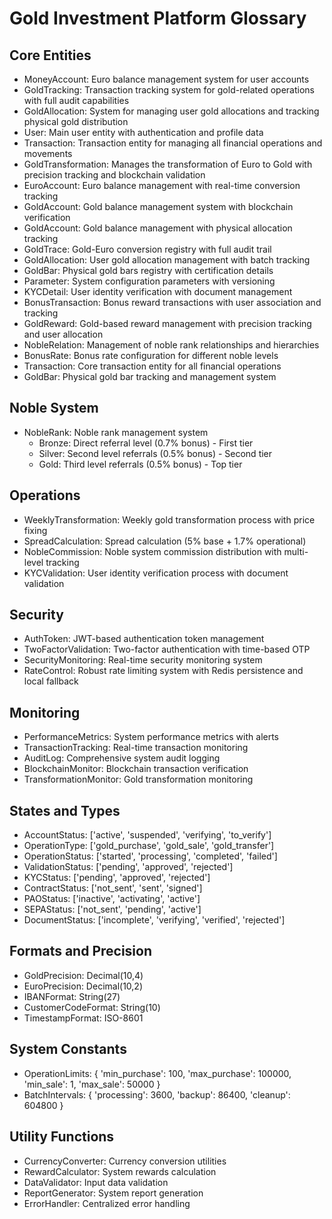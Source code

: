 # Gold Investment Platform Glossary

## Core Entities
- MoneyAccount: Euro balance management system for user accounts
- GoldTracking: Transaction tracking system for gold-related operations with full audit capabilities
- GoldAllocation: System for managing user gold allocations and tracking physical gold distribution
- User: Main user entity with authentication and profile data
- Transaction: Transaction entity for managing all financial operations and movements
- GoldTransformation: Manages the transformation of Euro to Gold with precision tracking and blockchain validation
- EuroAccount: Euro balance management with real-time conversion tracking
- GoldAccount: Gold balance management system with blockchain verification
- GoldAccount: Gold balance management with physical allocation tracking
- GoldTrace: Gold-Euro conversion registry with full audit trail
- GoldAllocation: User gold allocation management with batch tracking
- GoldBar: Physical gold bars registry with certification details
- Parameter: System configuration parameters with versioning
- KYCDetail: User identity verification with document management
- BonusTransaction: Bonus reward transactions with user association and tracking
- GoldReward: Gold-based reward management with precision tracking and user allocation
- NobleRelation: Management of noble rank relationships and hierarchies
- BonusRate: Bonus rate configuration for different noble levels
- Transaction: Core transaction entity for all financial operations
- GoldBar: Physical gold bar tracking and management system

## Noble System
- NobleRank: Noble rank management system
  - Bronze: Direct referral level (0.7% bonus) - First tier
  - Silver: Second level referrals (0.5% bonus) - Second tier
  - Gold: Third level referrals (0.5% bonus) - Top tier

## Operations
- WeeklyTransformation: Weekly gold transformation process with price fixing
- SpreadCalculation: Spread calculation (5% base + 1.7% operational)
- NobleCommission: Noble system commission distribution with multi-level tracking
- KYCValidation: User identity verification process with document validation

## Security
- AuthToken: JWT-based authentication token management
- TwoFactorValidation: Two-factor authentication with time-based OTP
- SecurityMonitoring: Real-time security monitoring system
- RateControl: Robust rate limiting system with Redis persistence and local fallback

## Monitoring
- PerformanceMetrics: System performance metrics with alerts
- TransactionTracking: Real-time transaction monitoring
- AuditLog: Comprehensive system audit logging
- BlockchainMonitor: Blockchain transaction verification
- TransformationMonitor: Gold transformation monitoring

## States and Types
- AccountStatus: ['active', 'suspended', 'verifying', 'to_verify']
- OperationType: ['gold_purchase', 'gold_sale', 'gold_transfer']
- OperationStatus: ['started', 'processing', 'completed', 'failed']
- ValidationStatus: ['pending', 'approved', 'rejected']
- KYCStatus: ['pending', 'approved', 'rejected']
- ContractStatus: ['not_sent', 'sent', 'signed']
- PAOStatus: ['inactive', 'activating', 'active']
- SEPAStatus: ['not_sent', 'pending', 'active']
- DocumentStatus: ['incomplete', 'verifying', 'verified', 'rejected']

## Formats and Precision
- GoldPrecision: Decimal(10,4)
- EuroPrecision: Decimal(10,2)
- IBANFormat: String(27)
- CustomerCodeFormat: String(10)
- TimestampFormat: ISO-8601

## System Constants
- OperationLimits: {
    'min_purchase': 100,
    'max_purchase': 100000,
    'min_sale': 1,
    'max_sale': 50000
}
- BatchIntervals: {
    'processing': 3600,
    'backup': 86400,
    'cleanup': 604800
}

## Utility Functions
- CurrencyConverter: Currency conversion utilities
- RewardCalculator: System rewards calculation
- DataValidator: Input data validation
- ReportGenerator: System report generation
- ErrorHandler: Centralized error handling